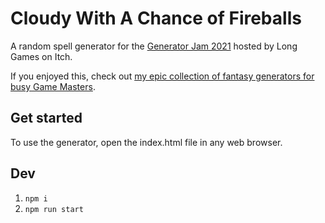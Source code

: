 # Cloudy With A Chance of Fireballs

A random spell generator for the [Generator Jam 2021](https://itch.io/jam/generator-jam-2021) hosted by Long Games on Itch.

If you enjoyed this, check out [my epic collection of fantasy generators for busy Game Masters](https://www.herebetaverns.com).

## Get started

To use the generator, open the index.html file in any web browser.

## Dev

1. `npm i`
1. `npm run start`
